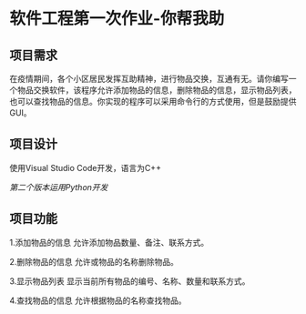 # 软件工程第一次作业-你帮我助
## 项目需求
在疫情期间，各个小区居民发挥互助精神，进行物品交换，互通有无。请你编写一个物品交换软件，该程序允许添加物品的信息，删除物品的信息，显示物品列表，也可以查找物品的信息。你实现的程序可以采用命令行的方式使用，但是鼓励提供GUI。

## 项目设计
使用Visual Studio Code开发，语言为C++

*第二个版本运用Python开发*

## 项目功能
1.添加物品的信息 允许添加物品数量、备注、联系方式。

2.删除物品的信息 允许或物品的名称删除物品。

3.显示物品列表 显示当前所有物品的编号、名称、数量和联系方式。

4.查找物品的信息 允许根据物品的名称查找物品。
